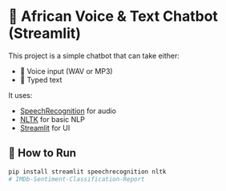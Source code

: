 # 🤖 African Voice & Text Chatbot (Streamlit)

This project is a simple chatbot that can take either:
- 🎤 Voice input (WAV or MP3)
- 💬 Typed text

It uses:
- [SpeechRecognition](https://pypi.org/project/SpeechRecognition/) for audio
- [NLTK](https://www.nltk.org/) for basic NLP
- [Streamlit](https://streamlit.io) for UI

## 🔧 How to Run

```bash
pip install streamlit speechrecognition nltk
# IMDb-Sentiment-Classification-Report
